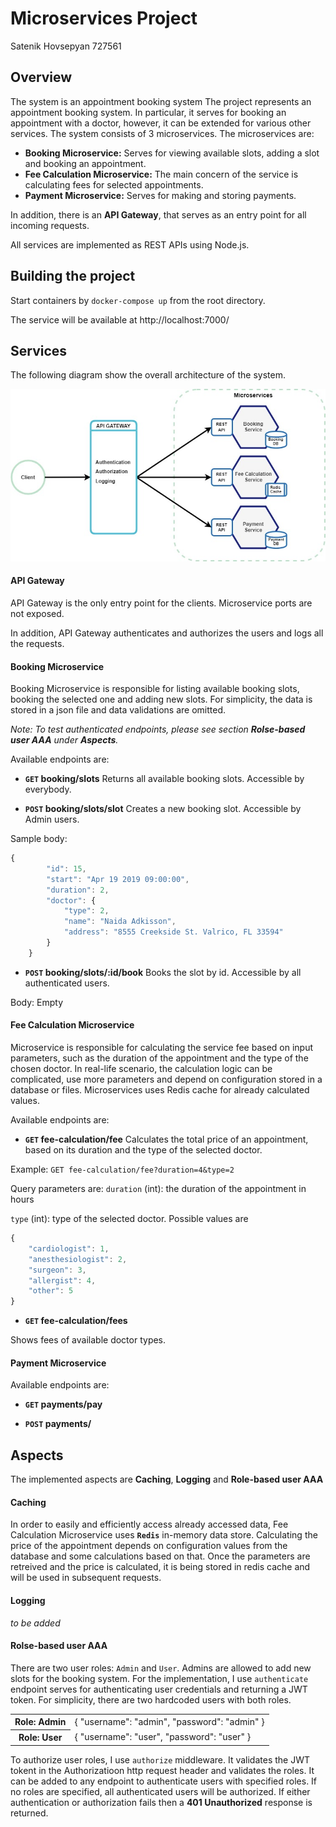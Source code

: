 # Microservices Project
Satenik Hovsepyan 727561

## Overview

The system is an appointment booking system
The project represents an appointment booking system. In particular, it serves for booking an appointment with a doctor, however, it can be extended for various other services.
The system consists of 3 microservices. The microservices are: 
- **Booking Microservice:** Serves for viewing available slots, adding a slot and booking an appointment.
- **Fee Calculation Microservice:** The main concern of the service is calculating fees for selected appointments.
- **Payment Microservice:** Serves for making and storing payments.

In addition, there is an **API Gateway**, that serves as an entry point for all incoming requests.

All services are implemented as REST APIs using Node.js.

## Building the project
Start containers by `docker-compose up` from the root directory.

The service will be available at http://localhost:7000/


## Services
The following diagram show the overall architecture of the system. 

![](/resources/overall_architecture.jpg)

#### API Gateway

API Gateway is the only entry point for the clients. Microservice ports are not exposed.

In addition, API Gateway authenticates and authorizes the users and logs all the requests. 

#### Booking Microservice

Booking Microservice is responsible for listing available booking slots, booking the selected one and adding new slots. 
For simplicity, the data is stored in a json file and data validations are omitted.

*Note: To test authenticated endpoints, please see section **Rolse-based user AAA** under **Aspects**.*

Available endpoints are:

- **<code>GET</code> booking/slots** 
Returns all available booking slots. Accessible by everybody.

- **<code>POST</code> booking/slots/slot** 
Creates a new booking slot. Accessible by Admin users.

Sample body: 
```javascript
{
        "id": 15,
        "start": "Apr 19 2019 09:00:00",
        "duration": 2,
        "doctor": {
            "type": 2,
            "name": "Naida Adkisson",
            "address": "8555 Creekside St. Valrico, FL 33594"
        }
    }
```

- **<code>POST</code> booking/slots/:id/book** 
Books the slot by id. Accessible by all authenticated users.

Body: Empty

#### Fee Calculation Microservice

Microservice is responsible for calculating the service fee based on input parameters, such as the duration of the appointment and the type of the chosen doctor.
In real-life scenario, the calculation logic can be complicated, use more parameters and depend on configuration stored in a database or files. 
Microservices uses Redis cache for already calculated values. 

Available endpoints are:

- **<code>GET</code> fee-calculation/fee** 
Calculates the total price of an appointment, based on its duration and the type of the selected doctor. 

Example: `GET fee-calculation/fee?duration=4&type=2`

Query parameters are:
`duration` (int): the duration of the appointment in hours

`type` (int): type of the selected doctor. Possible values are

```javascript
{
    "cardiologist": 1,
    "anesthesiologist": 2,
    "surgeon": 3,
    "allergist": 4,
    "other": 5
}
```


- **<code>GET</code> fee-calculation/fees** 

Shows fees of available doctor types.


#### Payment Microservice

Available endpoints are:

- **<code>GET</code> payments/pay** 

- **<code>POST</code> payments/** 


## Aspects

The implemented aspects are **Caching**, **Logging** and **Role-based user AAA**

#### Caching

In order to easily and efficiently access already accessed data, Fee Calculation Microservice uses **`Redis`** in-memory data store.
Calculating the price of the appointment depends on configuration values from the database and some calculations based on that. 
Once the parameters are retreived and the price is calculated, it is being stored in redis cache and will be used in subsequent requests. 

#### Logging

*to be added*

#### Rolse-based user AAA 

There are two user roles: `Admin` and `User`. Admins are allowed to add new slots for the booking system. 
For the implementation, I use 
`authenticate` endpoint serves for authenticating user credentials and returning a JWT token. For simplicity, there are two hardcoded users with both roles.

<table>
  <tr>
    <th>Role: Admin</th>
<td>{
	"username": "admin",
	"password": "admin"
}</td>
  </tr>
  <tr>
    <th>Role: User</th>
    <td>{
	"username": "user",
	"password": "user"
}</td>
  </tr> 
</table>

To authorize user roles, I use `authorize` middleware. It validates the JWT tokent in the Authorizatioon http request header and validates the roles. 
It can be added to any endpoint to authenticate users with specified roles. 
If no roles are specified, all authenticated users will be authorized. 
If either authentication or authorization fails then a **401 Unauthorized** response is returned.
